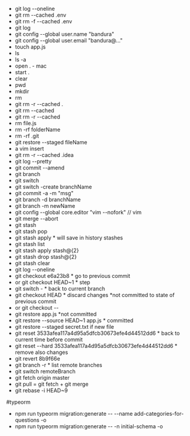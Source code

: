 * git log --oneline
* git rm --cached .env
* git rm -f --cached .env
* git log
* git config --global user.name "bandura"
* git config --global user.email "bandura@..."
* touch app.js
* ls
* ls -a
* open . - mac
* start .
* clear
* pwd
* mkdir
* rm
* git rm -r --cached . 
* git rm --cached <file>
* git rm -r --cached <folder>
* rm file.js
* rm -rf folderName
* rm -rf .git
* git restore --staged fileName
* a vim insert
* git rm -r  --cached .idea
* git log --pretty
* git commit --amend
* git branch
* git switch
* git switch -create branchName
* git commit -a -m "msg"
* git branch -d branchName
* git branch -m newName
* git config --global core.editor "vim --nofork" // vim
* git merge --abort
* git stash
* git stash pop
* git stash apply * will save in history stashes
* git stash list
* git stash apply stash@{2}
* git stash drop stash@{2}
* git stash clear
* git log --oneline
* git checkout e6a23b8 * go to previous commit
* or git checkout HEAD~1 * step
* git switch - * back to current branch
* git checkout HEAD <file> * discard changes *not committed to state of previous commit
* or git checkout -- <file>
* git restore app.js *not committed
* git restore --source HEAD~1 app.js * committed
* git restore --staged secret.txt if new file
* git reset 3533afea117a4d95a5dfcb30673efe4d44512dd6 * back to current time before commit
* git reset --hard 3533afea117a4d95a5dfcb30673efe4d44512dd6 * remove also changes
* git revert 8b9f66e
* git branch -r * list remote branches
* git switch remoteBranch
* git fetch origin master
* git pull = git fetch + git merge
* git rebase -i HEAD~9




#typeorm

* npm run typeorm migration:generate -- --name add-categories-for-questions -o
* npm run typeorm migration:generate -- -n initial-schema -o

